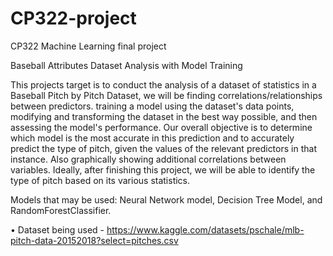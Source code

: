 # CP322-project
CP322 Machine Learning final project 

Baseball Attributes Dataset Analysis with Model Training

This projects target is to conduct the analysis of a dataset of statistics in a Baseball Pitch by Pitch Dataset, we will be finding correlations/relationships between predictors.  training a model using the dataset's data points, modifying and transforming the dataset in the best way possible, and then assessing the model's performance. Our overall objective is to determine which model is the most accurate in this prediction and to accurately predict the type of pitch, given the values of the relevant predictors in that instance. Also graphically showing additional correlations between variables. Ideally, after finishing this project, we will be able to identify the type of pitch based on its various statistics.

Models that may be used: Neural Network model, Decision Tree Model, and RandomForestClassifier. 

• Dataset being used - https://www.kaggle.com/datasets/pschale/mlb-pitch-data-20152018?select=pitches.csv


